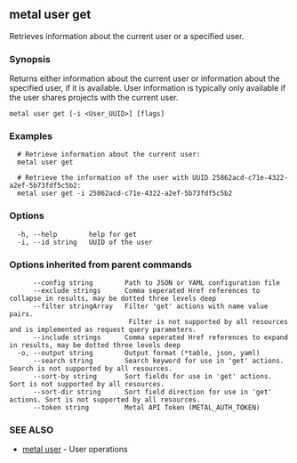 ## metal user get

Retrieves information about the current user or a specified user.

### Synopsis

Returns either information about the current user or information about the specified user, if it is available. User information is typically only available if the user shares projects with the current user.

```
metal user get [-i <User_UUID>] [flags]
```

### Examples

```
  # Retrieve information about the current user:
  metal user get

  # Retrieve the information of the user with UUID 25862acd-c71e-4322-a2ef-5b73fdf5c5b2:
  metal user get -i 25862acd-c71e-4322-a2ef-5b73fdf5c5b2
```

### Options

```
  -h, --help        help for get
  -i, --id string   UUID of the user
```

### Options inherited from parent commands

```
      --config string        Path to JSON or YAML configuration file
      --exclude strings      Comma seperated Href references to collapse in results, may be dotted three levels deep
      --filter stringArray   Filter 'get' actions with name value pairs.
                              Filter is not supported by all resources and is implemented as request query parameters.
      --include strings      Comma seperated Href references to expand in results, may be dotted three levels deep
  -o, --output string        Output format (*table, json, yaml)
      --search string        Search keyword for use in 'get' actions. Search is not supported by all resources.
      --sort-by string       Sort fields for use in 'get' actions. Sort is not supported by all resources.
      --sort-dir string      Sort field direction for use in 'get' actions. Sort is not supported by all resources.
      --token string         Metal API Token (METAL_AUTH_TOKEN)
```

### SEE ALSO

* [metal user](metal_user.md)	 - User operations


